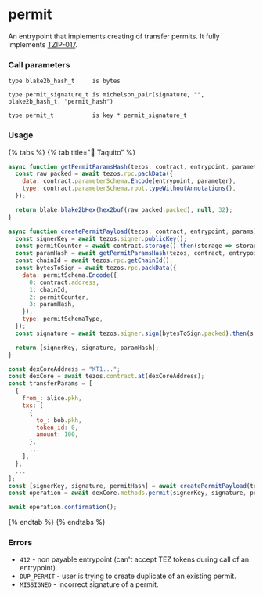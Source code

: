 # permit

An entrypoint that implements creating of transfer permits. It fully implements [TZIP-017](https://gitlab.com/tezos/tzip/-/blob/master/proposals/tzip-17/tzip-17.md).

### Call parameters

```pascaligo
type blake2b_hash_t     is bytes

type permit_signature_t is michelson_pair(signature, "", blake2b_hash_t, "permit_hash")

type permit_t           is key * permit_signature_t
```

### Usage

{% tabs %}
{% tab title="🌮 Taquito" %}
```javascript
async function getPermitParamsHash(tezos, contract, entrypoint, parameter) {
  const raw_packed = await tezos.rpc.packData({
    data: contract.parameterSchema.Encode(entrypoint, parameter),
    type: contract.parameterSchema.root.typeWithoutAnnotations(),
  });

  return blake.blake2bHex(hex2buf(raw_packed.packed), null, 32);
}

async function createPermitPayload(tezos, contract, entrypoint, params) {
  const signerKey = await tezos.signer.publicKey();
  const permitCounter = await contract.storage().then(storage => storage.storage.permits_counter);
  const paramHash = await getPermitParamsHash(tezos, contract, entrypoint, params);
  const chainId = await tezos.rpc.getChainId();
  const bytesToSign = await tezos.rpc.packData({
    data: permitSchema.Encode({
      0: contract.address,
      1: chainId,
      2: permitCounter,
      3: paramHash,
    }),
    type: permitSchemaType,
  });
  const signature = await tezos.signer.sign(bytesToSign.packed).then(s => s.prefixSig);

  return [signerKey, signature, paramHash];
}

const dexCoreAddress = "KT1...";
const dexCore = await tezos.contract.at(dexCoreAddress);
const transferParams = [
  {
    from_: alice.pkh,
    txs: [
      {
        to_: bob.pkh,
        token_id: 0,
        amount: 100,
      },
      ...
    ],
  },
  ...
];
const [signerKey, signature, permitHash] = await createPermitPayload(tezos, dexCore, "transfer", transferParams);
const operation = await dexCore.methods.permit(signerKey, signature, permitHash).send();

await operation.confirmation();
```
{% endtab %}
{% endtabs %}

### Errors

* `412` - non payable entrypoint (can't accept TEZ tokens during call of an entrypoint).
* `DUP_PERMIT` - user is trying to create duplicate of an existing permit.
* `MISSIGNED` - incorrect signature of a permit.
